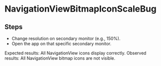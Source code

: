 # NavigationViewBitmapIconScaleBug

## Steps
- Change resolution on secondary monitor (e.g., 150%).
- Open the app on that specific secondary monitor.

Expected results: All NavigationView icons display correctly.
Observed results: All NavigationView bitmap icons are not visible.

